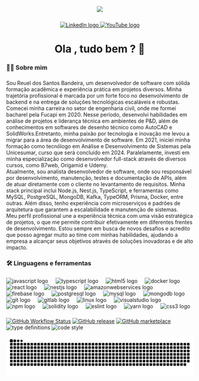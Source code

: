 <div align="center">
  <img height="150" src="https://media.discordapp.net/attachments/1212450985608355981/1280963019106549790/IMG-20240407-WA0085.jpg?ex=66d9fd46&is=66d8abc6&hm=e7daab6f1be7a0513947d2528ef469ec18f7c6e33053d869701c1702b5a016d5&=&format=webp&width=638&height=606"  />
</div>

###

<div align="center">
  <a href="https://www.linkedin.com/in/reuel-bandeira-843a92192" target="_blank">
    <img src="https://img.shields.io/static/v1?message=LinkedIn&logo=linkedin&label=&color=0077B5&logoColor=white&labelColor=&style=for-the-badge" height="25" alt="LinkedIn logo" />
  </a>
  <a href="https://www.youtube.com/" target="_blank">
    <img src="https://img.shields.io/static/v1?message=YouTube&logo=youtube&label=&color=FF0000&logoColor=white&labelColor=&style=for-the-badge" height="25" alt="YouTube logo" />
  </a>
</div>


###

<h1 align="center">Ola , tudo bem ? 👋</h1>

###

<h3 align="left">👩‍💻  Sobre mim</h3>

###

<p align="left">Sou Reuel dos Santos Bandeira, um desenvolvedor de software com sólida formação acadêmica e experiência prática em projetos diversos. Minha trajetória profissional é marcada por um forte foco no desenvolvimento de backend e na entrega de soluções tecnológicas escaláveis e robustas. <br>Comecei minha carreira no setor de engenharia civil, onde me formei bacharel pela Fucapi em 2020. Nesse período, desenvolvi habilidades em análise de projetos e liderança técnica em ambientes de P&D, além de conhecimentos em softwares de desenho técnico como AutoCAD e SolidWorks.Entretanto, minha paixão por tecnologia e inovação me levou a migrar para a área de desenvolvimento de software. Em 2021, iniciei minha formação como tecnólogo em Análise e Desenvolvimento de Sistemas pela Unicesumar, curso que será concluído em 2024. Paralelamente, investi em minha especialização como desenvolvedor full-stack através de diversos cursos, como B7web, Origamid e Udemy.<br>Atualmente, sou analista desenvolvedor de software, onde sou responsável por desenvolvimento, manutenção, testes e documentação de APIs, além de atuar diretamente com o cliente no levantamento de requisitos. Minha stack principal inclui Node.js, Nest.js, TypeScript, e ferramentas como MySQL, PostgreSQL, MongoDB, Kafka, TypeORM, Prisma, Docker, entre outras. Além disso, tenho experiência com microserviços e padrões de arquitetura que garantem a escalabilidade e manutenção de sistemas.<br>Meu perfil profissional une a experiência técnica com uma visão estratégica de projetos, o que me permite contribuir efetivamente em diferentes frentes de desenvolvimento. Estou sempre em busca de novos desafios e acredito que posso agregar muito ao time com minhas habilidades, ajudando a empresa a alcançar seus objetivos através de soluções inovadoras e de alto impacto.</p>

###

<h3 align="left">🛠  Linguagens e ferramentas</h3>

###

<div align="left">
  <img src="https://cdn.jsdelivr.net/gh/devicons/devicon/icons/javascript/javascript-original.svg" height="40" alt="javascript logo"  />
  <img width="12" />
  <img src="https://cdn.jsdelivr.net/gh/devicons/devicon/icons/typescript/typescript-original.svg" height="40" alt="typescript logo"  />
  <img width="12" />
  <img src="https://cdn.jsdelivr.net/gh/devicons/devicon/icons/html5/html5-original.svg" height="40" alt="html5 logo"  />
  <img width="12" />
  <img src="https://cdn.jsdelivr.net/gh/devicons/devicon/icons/docker/docker-original.svg" height="40" alt="docker logo"  />
  <img width="12" />
  <img src="https://cdn.jsdelivr.net/gh/devicons/devicon/icons/react/react-original.svg" height="40" alt="react logo"  />
  <img width="12" />
  <img src="https://cdn.jsdelivr.net/gh/devicons/devicon/icons/nestjs/nestjs-original.svg" height="40" alt="nestjs logo"  />
  <img width="12" />
  <img src="https://cdn.jsdelivr.net/gh/devicons/devicon/icons/amazonwebservices/amazonwebservices-line-wordmark.svg" height="40" alt="amazonwebservices logo"  />
  <img width="12" />
  <img src="https://cdn.jsdelivr.net/gh/devicons/devicon/icons/firebase/firebase-plain-wordmark.svg" height="40" alt="firebase logo"  />
  <img width="12" />
  <img src="https://cdn.jsdelivr.net/gh/devicons/devicon/icons/postgresql/postgresql-original.svg" height="40" alt="postgresql logo"  />
  <img width="12" />
  <img src="https://cdn.jsdelivr.net/gh/devicons/devicon/icons/mysql/mysql-original.svg" height="40" alt="mysql logo"  />
  <img width="12" />
  <img src="https://cdn.jsdelivr.net/gh/devicons/devicon/icons/mongodb/mongodb-original.svg" height="40" alt="mongodb logo"  />
  <img width="12" />
  <img src="https://cdn.jsdelivr.net/gh/devicons/devicon/icons/git/git-original.svg" height="40" alt="git logo"  />
  <img width="12" />
  <img src="https://cdn.jsdelivr.net/gh/devicons/devicon/icons/gitlab/gitlab-original.svg" height="40" alt="gitlab logo"  />
  <img width="12" />
  <img src="https://cdn.jsdelivr.net/gh/devicons/devicon/icons/linux/linux-original.svg" height="40" alt="linux logo"  />
  <img width="12" />
  <img src="https://cdn.jsdelivr.net/gh/devicons/devicon/icons/visualstudio/visualstudio-plain.svg" height="40" alt="visualstudio logo"  />
  <img width="12" />
  <img src="https://cdn.jsdelivr.net/gh/devicons/devicon/icons/npm/npm-original-wordmark.svg" height="40" alt="npm logo"  />
  <img width="12" />
  <img src="https://cdn.jsdelivr.net/gh/devicons/devicon/icons/solidity/solidity-original.svg" height="40" alt="solidity logo"  />
  <img width="12" />
  <img src="https://cdn.jsdelivr.net/gh/devicons/devicon/icons/eslint/eslint-original.svg" height="40" alt="eslint logo"  />
  <img width="12" />
  <img src="https://cdn.jsdelivr.net/gh/devicons/devicon/icons/yarn/yarn-original.svg" height="40" alt="yarn logo"  />
  <img width="12" />
  <img src="https://cdn.jsdelivr.net/gh/devicons/devicon/icons/css3/css3-original.svg" height="40" alt="css3 logo"  />
</div>

###


[![GitHub Workflow Status](https://img.shields.io/github/actions/workflow/status/platane/platane/main.yml?label=action&style=flat-square)](https://github.com/Platane/Platane/actions/workflows/main.yml)
[![GitHub release](https://img.shields.io/github/release/platane/snk.svg?style=flat-square)](https://github.com/platane/snk/releases/latest)
[![GitHub marketplace](https://img.shields.io/badge/marketplace-snake-blue?logo=github&style=flat-square)](https://github.com/marketplace/actions/generate-snake-game-from-github-contribution-grid)
![type definitions](https://img.shields.io/npm/types/typescript?style=flat-square)
![code style](https://img.shields.io/badge/code_style-prettier-ff69b4.svg?style=flat-square)

<picture>
  <source
    media="(prefers-color-scheme: dark)"
    srcset="https://raw.githubusercontent.com/platane/snk/output/github-contribution-grid-snake-dark.svg"
  />
  <source
    media="(prefers-color-scheme: light)"
    srcset="https://raw.githubusercontent.com/platane/snk/output/github-contribution-grid-snake.svg"
  />
  <img
    alt="github contribution grid snake animation"
    src="https://raw.githubusercontent.com/platane/snk/output/github-contribution-grid-snake.svg"
  />
</picture>

###
